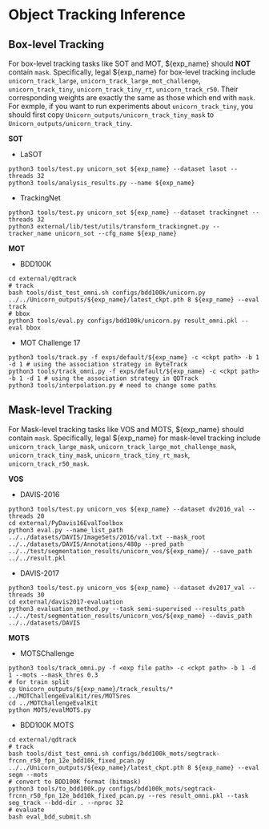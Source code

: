 # Object Tracking Inference

## Box-level Tracking
For box-level tracking tasks like SOT and MOT, ${exp_name} should **NOT** contain `mask`. Specifically, legal ${exp_name} for box-level tracking include `unicorn_track_large`, `unicorn_track_large_mot_challenge`, `unicorn_track_tiny`, `unicorn_track_tiny_rt`, `unicorn_track_r50`. Their corresponding weights are exactly the same as those which end with `mask`. For exmple, if you want to run experiments about `unicorn_track_tiny`, you should first copy `Unicorn_outputs/unicorn_track_tiny_mask` to `Unicorn_outputs/unicorn_track_tiny`.

**SOT**

- LaSOT
```
python3 tools/test.py unicorn_sot ${exp_name} --dataset lasot --threads 32
python3 tools/analysis_results.py --name ${exp_name}
```

- TrackingNet
```
python3 tools/test.py unicorn_sot ${exp_name} --dataset trackingnet --threads 32
python3 external/lib/test/utils/transform_trackingnet.py --tracker_name unicorn_sot --cfg_name ${exp_name}
```


**MOT**

- BDD100K
```
cd external/qdtrack
# track
bash tools/dist_test_omni.sh configs/bdd100k/unicorn.py ../../Unicorn_outputs/${exp_name}/latest_ckpt.pth 8 ${exp_name} --eval track
# bbox
python3 tools/eval.py configs/bdd100k/unicorn.py result_omni.pkl --eval bbox
```

- MOT Challenge 17
```
python3 tools/track.py -f exps/default/${exp_name} -c <ckpt path> -b 1 -d 1 # using the association strategy in ByteTrack
python3 tools/track_omni.py -f exps/default/${exp_name} -c <ckpt path> -b 1 -d 1 # using the association strategy in QDTrack
python3 tools/interpolation.py # need to change some paths
```

## Mask-level Tracking
For Mask-level tracking tasks like VOS and MOTS, ${exp_name} should contain `mask`. Specifically, legal ${exp_name} for mask-level tracking include `unicorn_track_large_mask`, `unicorn_track_large_mot_challenge_mask`, `unicorn_track_tiny_mask`, `unicorn_track_tiny_rt_mask`, `unicorn_track_r50_mask`.

**VOS**

- DAVIS-2016
```
python3 tools/test.py unicorn_vos ${exp_name} --dataset dv2016_val --threads 20
cd external/PyDavis16EvalToolbox
python3 eval.py --name_list_path ../../datasets/DAVIS/ImageSets/2016/val.txt --mask_root ../../datasets/DAVIS/Annotations/480p --pred_path ../../test/segmentation_results/unicorn_vos/${exp_name}/ --save_path ../../result.pkl
```

- DAVIS-2017
```
python3 tools/test.py unicorn_vos ${exp_name} --dataset dv2017_val --threads 30
cd external/davis2017-evaluation
python3 evaluation_method.py --task semi-supervised --results_path ../../test/segmentation_results/unicorn_vos/${exp_name} --davis_path ../../datasets/DAVIS
```

**MOTS**

- MOTSChallenge
```
python3 tools/track_omni.py -f <exp file path> -c <ckpt path> -b 1 -d 1 --mots --mask_thres 0.3
# for train split
cp Unicorn_outputs/${exp_name}/track_results/* ../MOTChallengeEvalKit/res/MOTSres
cd ../MOTChallengeEvalKit
python MOTS/evalMOTS.py
```

- BDD100K MOTS
```
cd external/qdtrack
# track
bash tools/dist_test_omni.sh configs/bdd100k_mots/segtrack-frcnn_r50_fpn_12e_bdd10k_fixed_pcan.py ../../Unicorn_outputs/${exp_name}/latest_ckpt.pth 8 ${exp_name} --eval segm --mots
# convert to BDD100K format (bitmask)
python3 tools/to_bdd100k.py configs/bdd100k_mots/segtrack-frcnn_r50_fpn_12e_bdd10k_fixed_pcan.py --res result_omni.pkl --task seg_track --bdd-dir . --nproc 32
# evaluate
bash eval_bdd_submit.sh
```
